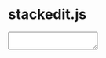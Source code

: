 <script src="lib/stackedit.js"></script>

# stackedit.js

<script>
function configureTextarea(el) {
  const div = document.createElement('div');
  div.className = 'stackedit-button-wrapper'
  div.innerHTML = '<a href="javascript:void(0)">Edit with StackEdit<img src="icon.svg"></a>';
  div.firstChild.addEventListener('click', function () {
    console.log(el.value);
  });
  el.parentNode.insertBefore(div, el.nextSibling);
}
</script>

<textarea class="case1"></textarea>

<script>
configureTextarea(document.querySelector('.case1'));

</script>
